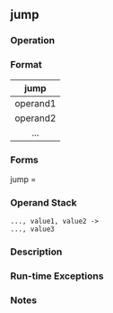 ## jump

### Operation

### Format
| jump |
| :----: |
| operand1 |
| operand2 |
|   ...    |

### Forms
jump =

### Operand Stack
```
..., value1, value2 ->
..., value3
```

### Description

### Run-time Exceptions

### Notes

